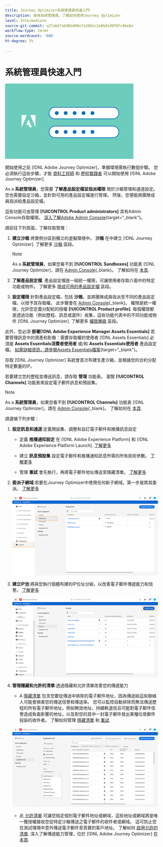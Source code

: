 ```yaml
---
title: Journey Optimizer系統管理員快速入門
description: 身為系統管理員，了解如何使用Journey Optimizer
level: Intermediate
source-git-commit: a27a6d7ab96bd08e7a2601c2e86d1d9f0fc4be0a
workflow-type: tm+mt
source-wordcount: '686'
ht-degree: 3%

---
```


# 系統管理員快速入門

![管理員](assets/do-not-localize/user-2.png)

開始使用之前 [!DNL Adobe Journey Optimizer]，準備環境需執行數個步驟。  您必須執行這些步驟，才能 [資料工程師](data-engineer.md) 和 [歷程實踐者](marketer.md) 可以開始使用 [!DNL Adobe Journey Optimizer].


As a **系統管理員**，您需要 **了解產品設定檔並指派權限** 用於沙箱管理和通道設定。 您也需要設定沙箱，並針對可用的產品設定檔進行管理。 然後，您便能將團隊成員指派給產品設定檔。

這些功能可由管理 **[!UICONTROL Product administrators]** 具有Admin Console存取權限。 [深入了解Adobe Admin Console](https://helpx.adobe.com/enterprise/admin-guide.html){target=&quot;_blank&quot;}。

請前往下列頁面，了解存取管理：

1. **建立沙箱** 將實例分區到獨立的虛擬環境中。 **沙箱** 在中建立 [!DNL Journey Optimizer]. 了解更多 [沙箱](../administration/sandboxes.md) 區段。

   >[!NOTE]
   >As a **系統管理員**，如果您看不到 **[!UICONTROL Sandboxes]** 功能表 [!DNL Journey Optimizer]，請在 [Admin Console](https://adminconsole.adobe.com/){_blank}。 了解如何在 [本頁](../administration/permissions.md#edit-product-profile).

1. **了解產品設定檔**. 產品設定檔是一組統一權限，可讓使用者存取介面中的特定功能或物件。 了解更多 [現成可用的產品設定檔](../administration/ootb-product-profiles.md) 區段。

1. **設定權限** 針對產品設定檔，包括 **沙箱**，並將團隊成員指派至不同的產品設定檔，以授予其存取權。 此步驟會在 [Admin Console](https://adminconsole.adobe.com/){_blank}。 權限是統一權限，允許您定義分配給的授權 **[!UICONTROL Product profile]**. 每個權限都是透過功能（例如歷程、訊息或選件）收集，這些功能代表中的不同功能或物件 [!DNL Journey Optimizer]. 了解更多 [權限層級](../administration/high-low-permissions.md) 區段。


此外，您必須 **部署[!DNL Adobe Experience Manager Assets Essentials]** 若要管理訊息中的資產和影像：需要存取權的使用者 [!DNL Assets Essentials] 必須是 **Assets Essentials消費者使用者** 或/和 **Assets Essentials使用者** 產品設定檔。 [如需詳細資訊，請參閱Assets Essentials檔案](https://experienceleague.adobe.com/docs/experience-manager-assets-essentials/help/deploy-administer.html){target=&quot;_blank&quot;}。

存取 [!DNL Journey Optimizer] 系統會首次布建生產沙箱，並根據您的合約分配特定數量的IP。

若要建立您的歷程並傳送訊息，請存取 **管理** 功能表。 瀏覽 **[!UICONTROL Channels]** 功能表來設定電子郵件訊息和預設集。

>[!NOTE]
>As a **系統管理員**，如果您看不到 **[!UICONTROL Channels]** 功能表 [!DNL Journey Optimizer]，請在 [Admin Console](https://adminconsole.adobe.com/){_blank}。 了解如何在 [本頁](../administration/permissions.md#edit-product-profile).

請遵循下列步驟：

1. **設定訊息和通道**:定義預設集、調整和自訂電子郵件和推播訊息設定

   * 定義 **推播通知設定** 在 [!DNL Adobe Experience Platform] 和 [!DNL Adobe Experience Platform Launch]. [了解更多](../push-gs.md)

   * 建立 **訊息預設集** 設定電子郵件和推播通知訊息所需的所有技術參數。 [了解更多](../configuration/message-presets.md)

   * 管理 **重試** 會先執行，再將電子郵件地址傳送至隱藏清單。 [了解更多](../configuration/manage-suppression-list.md)

1. **委派子網域**:若要在Journey Optimizer中使用任何新子網域，第一步是將其委派。 [了解更多](../configuration/about-subdomain-delegation.md)

   ![](../assets/subdomain.png)

1. **建立IP池**:將與您執行個體布建的IP位址分組，以改善電子郵件傳遞能力和信譽。 [了解更多](../configuration/ip-pools.md)

   ![](../assets/ip-pool.png)

1. **管理隱藏和允許的清單**:透過隱藏和允許清單改善您的傳遞能力

   * A [隱藏清單](../suppression-list.md) 包含您要從傳送中排除的電子郵件地址，因為傳送給這些聯絡人可能會損害您的傳送信譽和傳送率。 您可以監控自動排除而無法傳送歷程的所有電子郵件地址，例如無效地址、持續軟退信且可能對電子郵件信譽造成負面影響的地址，以及對您的其中一封電子郵件發出某種垃圾郵件投訴的收件者。 了解如何管理 [隱藏清單](../configuration/manage-suppression-list.md) 和 [重試](../configuration/retries.md).

   ![](../assets/suppression-list-filtering-example.png)

   * 此 [允許清單](../allow-list.md) 可讓您指定個別電子郵件地址或網域，這些地址或網域將是唯一獲授權接收您從特定沙箱傳送之電子郵件的收件者或網域。 這可防止您在測試環境中意外傳送電子郵件至真實的客戶地址。 了解如何 [啟用允許的清單](../allow-list.md).
   深入了解傳遞能力管理，位於 [!DNL Adobe Journey Optimizer] [在本頁](../deliverability.md).

